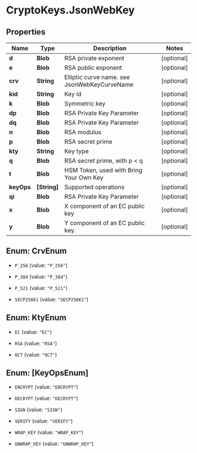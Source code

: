 # CryptoKeys.JsonWebKey

## Properties
Name | Type | Description | Notes
------------ | ------------- | ------------- | -------------
**d** | **Blob** | RSA private exponent | [optional] 
**e** | **Blob** | RSA public exponent | [optional] 
**crv** | **String** | Elliptic curve name. see JsonWebKeyCurveName | [optional] 
**kid** | **String** | Key id | [optional] 
**k** | **Blob** | Symmetric key | [optional] 
**dp** | **Blob** | RSA Private Key Parameter | [optional] 
**dq** | **Blob** | RSA Private Key Parameter | [optional] 
**n** | **Blob** | RSA modulus | [optional] 
**p** | **Blob** | RSA secret prime | [optional] 
**kty** | **String** | Key type | [optional] 
**q** | **Blob** | RSA secret prime, with p &lt; q | [optional] 
**t** | **Blob** | HSM Token, used with Bring Your Own Key | [optional] 
**keyOps** | **[String]** | Supported operations | [optional] 
**qi** | **Blob** | RSA Private Key Parameter | [optional] 
**x** | **Blob** | X component of an EC public key | [optional] 
**y** | **Blob** | Y component of an EC public key. | [optional] 


<a name="CrvEnum"></a>
## Enum: CrvEnum


* `P_256` (value: `"P_256"`)

* `P_384` (value: `"P_384"`)

* `P_521` (value: `"P_521"`)

* `SECP256K1` (value: `"SECP256K1"`)




<a name="KtyEnum"></a>
## Enum: KtyEnum


* `EC` (value: `"EC"`)

* `RSA` (value: `"RSA"`)

* `OCT` (value: `"OCT"`)




<a name="[KeyOpsEnum]"></a>
## Enum: [KeyOpsEnum]


* `ENCRYPT` (value: `"ENCRYPT"`)

* `DECRYPT` (value: `"DECRYPT"`)

* `SIGN` (value: `"SIGN"`)

* `VERIFY` (value: `"VERIFY"`)

* `WRAP_KEY` (value: `"WRAP_KEY"`)

* `UNWRAP_KEY` (value: `"UNWRAP_KEY"`)




